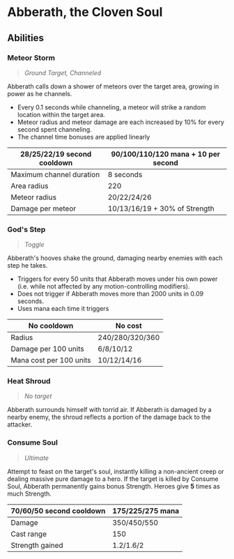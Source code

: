 # Abberath, the Cloven Soul

## Abilities

### Meteor Storm

> *Ground Target, Channeled*

Abberath calls down a shower of meteors over the target area, growing in power as he channels.

 - Every 0.1 seconds while channeling, a meteor will strike a random location within the target area.
 - Meteor radius and meteor damage are each increased by 10% for every second spent channeling.
 - The channel time bonuses are applied linearly

| 28/25/22/19 second cooldown | 90/100/110/120 mana + 10 per second |
|---|---|
| Maximum channel duration | 8 seconds |
| Area radius | 220 |
| Meteor radius | 20/22/24/26 |
| Damage per meteor | 10/13/16/19 + 30% of Strength |

### God's Step

> *Toggle*

Abberath's hooves shake the ground, damaging nearby enemies with each step he takes.

 - Triggers for every 50 units that Abberath moves under his own power (i.e. while not affected by any motion-controlling modifiers).
 - Does not trigger if Abberath moves more than 2000 units in 0.09 seconds.
 - Uses mana each time it triggers

| No cooldown | No cost |
|---|---|
| Radius | 240/280/320/360 |
| Damage per 100 units | 6/8/10/12 |
| Mana cost per 100 units | 10/12/14/16 |

### Heat Shroud

> *No target*

Abberath surrounds himself with torrid air. If Abberath is damaged by a nearby enemy, the shroud reflects a portion of the damage back to the attacker.

### Consume Soul

> *Ultimate*

Attempt to feast on the target's soul, instantly killing a non-ancient creep or dealing massive pure damage to a hero.
If the target is killed by Consume Soul, Abberath permanently gains bonus Strength. Heroes give **5** times as much Strength.

| 70/60/50 second cooldown | 175/225/275 mana |
|---|---|
| Damage | 350/450/550 |
| Cast range | 150 |
| Strength gained | 1.2/1.6/2 |
